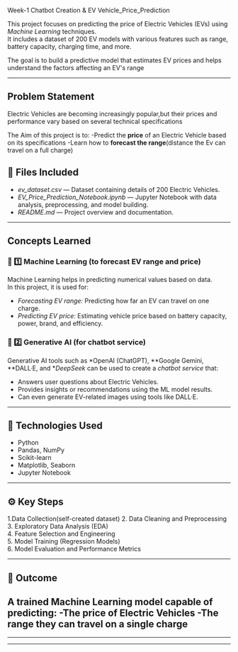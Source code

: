 Week-1 Chatbot Creation & EV Vehicle_Price_Prediction

This project focuses on predicting the price of Electric Vehicles (EVs) using *Machine Learning* techniques.  
It includes a dataset of 200 EV models with various features such as range, battery capacity, charging time, and more.  

The goal is to build a predictive model that estimates EV prices and helps understand the factors affecting an EV's range  

---
## Problem Statement
Electric Vehicles are becoming increasingly popular,but their prices and performance vary based on several technical specifications

The Aim of this project is to:
-Predict the **price** of an Electric Vehicle based on its specifications
-Learn how to **forecast the range**(distance the Ev can travel on a full charge)

## 📂 Files Included  
- *ev_dataset.csv* — Dataset containing details of 200 Electric Vehicles.  
- *EV_Price_Prediction_Notebook.ipynb* — Jupyter Notebook with data analysis, preprocessing, and model building.  
- *README.md* — Project overview and documentation.  

---
## Concepts Learned
### 🔹 1️⃣ Machine Learning (to forecast EV range and price)
Machine Learning helps in predicting numerical values based on data.  
In this project, it is used for:
- *Forecasting EV range:* Predicting how far an EV can travel on one charge.  
- *Predicting EV price:* Estimating vehicle price based on battery capacity, power, brand, and efficiency.

### 🔹 2️⃣ Generative AI (for chatbot service)
Generative AI tools such as *OpenAI (ChatGPT), **Google Gemini, **DALL·E, and **DeepSeek* can be used to create a *chatbot service* that:
- Answers user questions about Electric Vehicles.  
- Provides insights or recommendations using the ML model results.  
- Can even generate EV-related images using tools like DALL·E.
---
## 🧠 Technologies Used  
- Python  
- Pandas, NumPy  
- Scikit-learn  
- Matplotlib, Seaborn  
- Jupyter Notebook  

---

## ⚙️ Key Steps
1.Data Collection(self-created dataset)
2. Data Cleaning and Preprocessing  
3. Exploratory Data Analysis (EDA)  
4. Feature Selection and Engineering  
5. Model Training (Regression Models)  
6. Model Evaluation and Performance Metrics  

---

## 🎯 Outcome  
A trained Machine Learning model capable of predicting:
-The **price** of Electric Vehicles
-The **range** they can travel on a single charge
---


---

---
